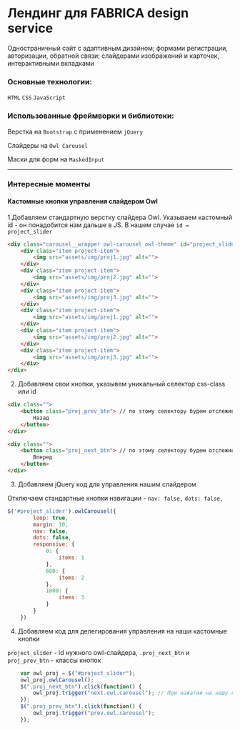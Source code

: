 # Лендинг для FABRICA design servicе
Одностраничный сайт с адаптивным дизайном; формами регистрации, авторизации, обратной связи; слайдерами изображений и карточек, интерактивными вкладками

### Основные технологии:
`HTML`
`CSS`
`JavaScript`

### Использованные фреймворки и библиотеки:
Верстка на `Bootstrap` с применением `jQuery`

Слайдеры на `Owl Carousel`

Маски для форм на `MaskedInput`
____
### Интересные моменты
#### Кастомные кнопки управления слайдером Owl

1.Добавляем стандартную верстку слайдера Owl. Указываем кастомный id - он понадобится нам дальше в JS. В нашем случае `id = project_slider`
``` html
<div class="carousel__wrapper owl-carousel owl-theme" id="project_slider">
    <div class="item project-item">
        <img src="assets/img/proj1.jpg" alt="">
    </div>
    <div class="item project-item">
        <img src="assets/img/proj2.jpg" alt="">
    </div>
    <div class="item project-item">
        <img src="assets/img/proj3.jpg" alt="">
    </div>
    <div class="item project-item">
        <img src="assets/img/proj1.jpg" alt="">
    </div>
    <div class="item project-item">
        <img src="assets/img/proj2.jpg" alt="">
    </div>
    <div class="item project-item">
        <img src="assets/img/proj3.jpg" alt="">
    </div>
</div>
```

2. Добавляем свои кнопки, указывем уникальный селектор css-class или id

```html
<div class="">
    <button class="proj_prev_btn"> // по этому селектору будем отслеживать нажатие кнопки
        Назад
    </button>
</div>

<div class="">
    <button class="proj_next_btn"> // по этому селектору будем отслеживать нажатие кнопки
        Вперед
    </button>
</div>
```

3. Добавляем jQuery код для управления нашим слайдером

Отключаем стандартные кнопки навигации - `nav: false,` `dots: false,`

```javascript
$('#project_slider').owlCarousel({
        loop: true,
        margin: 10,
        nav: false,
        dots: false,
        responsive: {
            0: {
                items: 1
            },
            600: {
                items: 2
            },
            1000: {
                items: 3
            }
        }
    })
```

4. Добавляем код для делегирования управления на наши кастомные кнопки

`project_slider` - id нужного owl-слайдера, `.proj_next_btn` и `proj_prev_btn` - классы кнопок

```javascript
    var owl_proj = $("#project_slider"); 
    owl_proj.owlCarousel();
    $(".proj_next_btn").click(function() {
        owl_proj.trigger("next.owl.carousel"); // При нажатии на нашу кнопку произойдет действие "next.owl.carousel" для слайдера "#project_slider"
    });
    $(".proj_prev_btn").click(function() {
        owl_proj.trigger("prev.owl.carousel");
    });
```

